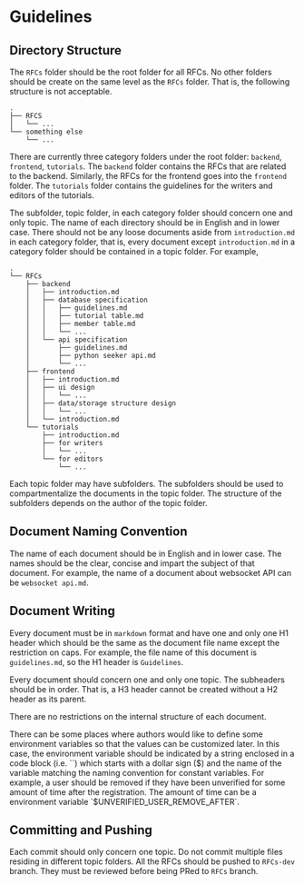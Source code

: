 # Guidelines

## Directory Structure 

The `RFCs` folder should be the root folder for all RFCs. No other folders should be create on the same level as the `RFCs` folder. That is, the following structure is not acceptable. 

<!-- 
# RFCS
## ...
# something else 
## ... 
-->

```text
.
├── RFCS
│   └── ...
└── something else
    └── ...
```

There are currently three category folders under the root folder: `backend`, `frontend`, `tutorials`. The `backend` folder contains the RFCs that are related to the backend. Similarly, the RFCs for the frontend goes into the `frontend` folder. The `tutorials` folder contains the guidelines for the writers and editors of the tutorials. 

The subfolder, topic folder, in each category folder should concern one and only topic. The name of each directory should be in English and in lower case. There should not be any loose documents aside from `introduction.md` in each category folder, that is, every document except `introduction.md` in a category folder should be contained in a topic folder. For example, 

<!-- 
# RFCs
## backend 
### introduction.md
### database specification
#### guidelines.md
#### tutorial table.md
#### member table.md
#### ...
### api specification
#### guidelines.md 
#### python seeker api.md
#### ...
## frontend
### introduction.md
### ui design
#### ...
### data/storage structure design
#### ...
### introduction.md
## tutorials
### introduction.md
### for writers
#### ...
### for editors
#### ... 
-->

```text
.
└── RFCs
    ├── backend
    │   ├── introduction.md
    │   ├── database specification
    │   │   ├── guidelines.md
    │   │   ├── tutorial table.md
    │   │   ├── member table.md
    │   │   └── ...
    │   └── api specification
    │       ├── guidelines.md
    │       ├── python seeker api.md
    │       └── ...
    ├── frontend
    │   ├── introduction.md
    │   ├── ui design
    │   │   └── ...
    │   ├── data/storage structure design
    │   │   └── ...
    │   └── introduction.md
    └── tutorials
        ├── introduction.md
        ├── for writers
        │   └── ...
        └── for editors
            └── ...
```

Each topic folder may have subfolders. The subfolders should be used to compartmentalize the documents in the topic folder. The structure of the subfolders depends on the author of the topic folder. 

## Document Naming Convention

The name of each document should be in English and  in lower case. The names should be the clear, concise and impart the subject of that document. For example, the name of a document about websocket API can be `websocket api.md`. 

## Document Writing

Every document must be in `markdown` format and have one and only one H1 header which should be the same as the document file name except the restriction on caps. For example, the file name of this document is `guidelines.md`, so the H1 header is `Guidelines`. 

Every document should concern one and only one topic. The subheaders should be in order. That is, a H3 header cannot be created without a H2 header as its parent. 

There are no restrictions on the internal structure of each document. 

There can be some places where authors would like to define some environment variables so that the values can be customized later. In this case, the environment variable should be indicated by a string enclosed in a code block (i.e. ``) which starts with a dollar sign ($) and the name of the variable matching the naming convention for constant variables. For example, a user should be removed if they have been unverified for some amount of time after the registration. The amount of time can be a environment variable `$UNVERIFIED_USER_REMOVE_AFTER`. 

## Committing and Pushing

Each commit should only concern one topic. Do not commit multiple files residing in different topic folders. All the RFCs should be pushed to `RFCs-dev` branch. They must be reviewed before being PRed to `RFCs` branch. 
